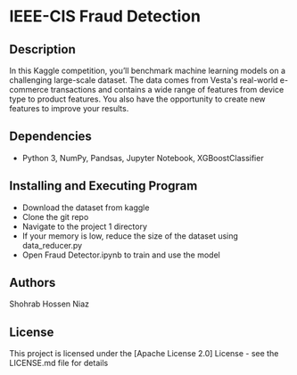 # IEEE-CIS Fraud Detection


## Description

In this Kaggle competition, you’ll benchmark machine learning models on a challenging large-scale dataset. The data comes from Vesta's real-world e-commerce transactions and contains a wide range of features from device type to product features. You also have the opportunity to create new features to improve your results.

## Dependencies

- Python 3, NumPy, Pandsas, Jupyter Notebook, XGBoostClassifier

## Installing and Executing Program
- Download the dataset from kaggle
- Clone the git repo
- Navigate to the project 1 directory
- If your memory is low, reduce the size of the dataset using data_reducer.py
- Open Fraud Detector.ipynb to train and use the model

## Authors
Shohrab Hossen Niaz

## License
This project is licensed under the [Apache License 2.0] License - see the LICENSE.md file for details
